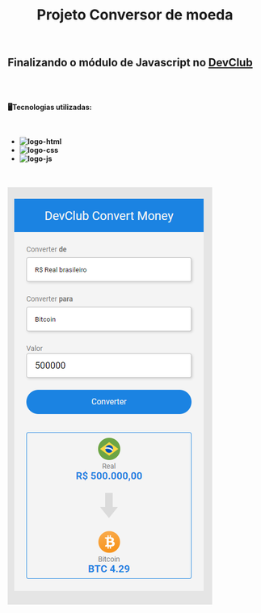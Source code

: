 <h1 align="center"><b>Projeto Conversor de moeda<b></h1>
<br>
<h2>Finalizando o módulo de Javascript no <a href="https://rodolfomori.com.br/devclub/">DevClub </a></h2>
<br>
<br>  
  <p>🖥️Tecnologias utilizadas:</p><br>
  
-  <img src="https://img.shields.io/badge/HTML5-E34F26?style=for-the-badge&logo=html5&logoColor=white" alt="logo-html"/>
-  <img src="https://img.shields.io/badge/CSS3-1572B6?style=for-the-badge&logo=css3&logoColor=white" alt="logo-css"/>
-  <img src="https://img.shields.io/badge/JavaScript-323330?style=for-the-badge&logo=javascript&logoColor=F7DF1E" alt="logo-js"/>
  <br>
  
  <br>
  <img src="https://github.com/SidneiGoulartJunior/PROJECT-JS/blob/master/assets/Conversor.png" alt="conversor-img">
